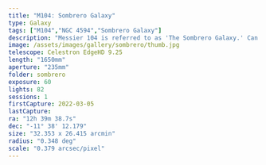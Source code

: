 ```yaml
---
title: "M104: Sombrero Galaxy"
type: Galaxy
tags: ["M104","NGC 4594","Sombrero Galaxy"]
description: "Messier 104 is referred to as 'The Sombrero Galaxy.' Can you guess why? This galaxy presents itself edge-on with a bright core and dark dust obscuring the central disk. 45 60-second exposures."
image: /assets/images/gallery/sombrero/thumb.jpg
telescope: Celestron EdgeHD 9.25
length: "1650mm"
aperture: "235mm"
folder: sombrero
exposure: 60
lights: 82
sessions: 1
firstCapture: 2022-03-05 
lastCapture:
ra: "12h 39m 38.7s"
dec: "-11° 38' 12.179"
size: "32.353 x 26.415 arcmin"
radius: "0.348 deg"
scale: "0.379 arcsec/pixel"
---
```

